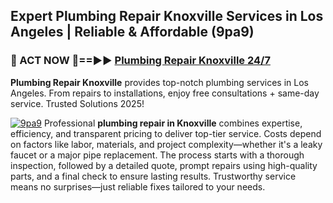 ## Expert Plumbing Repair Knoxville Services in Los Angeles | Reliable & Affordable (9pa9)  

<h3>🚿 ACT NOW 🌟==►► <a href="https://tinyurl.com/2ne6vx2x" rel="nofollow">Plumbing Repair Knoxville 24/7</a></h3>

**Plumbing Repair Knoxville** provides top-notch plumbing services in Los Angeles. From repairs to installations, enjoy free consultations + same-day service. Trusted Solutions 2025!

[![9pa9](https://i.imgur.com/4PFF4AK.jpeg)](https://tinyurl.com/2ne6vx2x)
Professional **plumbing repair in Knoxville** combines expertise, efficiency, and transparent pricing to deliver top-tier service. Costs depend on factors like labor, materials, and project complexity—whether it's a leaky faucet or a major pipe replacement. The process starts with a thorough inspection, followed by a detailed quote, prompt repairs using high-quality parts, and a final check to ensure lasting results. Trustworthy service means no surprises—just reliable fixes tailored to your needs.